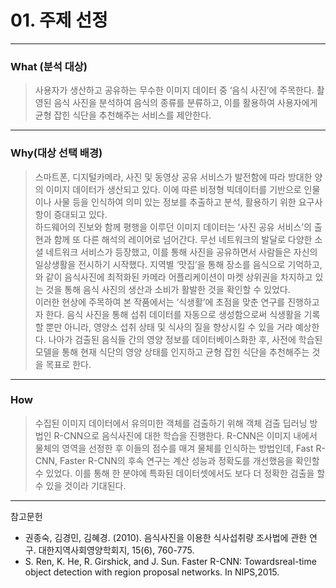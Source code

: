 #  01. 주제 선정

----
### What (분석 대상)

> 사용자가  생산하고 공유하는 무수한  이미지  데이터  중  ‘음식  사진’에  주목한다. 촬영된  음식  사진을  분석하여  음식의  종류를  분류하고,  이를  활용하여  사용자에게  균형  잡힌  식단을  추천해주는  서비스를  제안한다. 

----
### Why(대상 선택 배경)
> 스마트폰,  디지털카메라,  사진  및  동영상  공유  서비스가  발전함에  따라  방대한  양의  이미지  데이터가  생산되고  있다.  이에  따른  비정형  빅데이터를  기반으로  인물이나  사물  등을  인식하여  의미  있는  정보를  추출하고  분석,  활용하기  위한  요구사항이  증대되고  있다.  
하드웨어의 진보와 함께 평행을 이루던 이미지 데이터는  ‘사진  공유  서비스’의  출현과  함께  또 다른  해석의 레이어로  넘어간다.  무선  네트워크의  발달로  다양한  소셜  네트워크  서비스가  등장했고,  이를  통해  사진을  공유하면서  사람들은  자신의  일상생활을  전시하기  시작했다.  지역별  ‘맛집’을  통해  장소를  음식으로  기억하고,  <Foodie>와  같이  음식사진에  최적화된  카메라  어플리케이션이  마켓  상위권을  차지하고  있는  것을  통해  음식  사진의  생산과  소비가  활발한  것을  확인할  수  있었다.  
이러한 현상에 주목하여 본  작품에서는  ‘식생활’에  초점을  맞춘  연구를  진행하고자  한다.  음식 사진을  통해  섭취 데이터를 자동으로 생성함으로써 식생활을 기록할 뿐만 아니라, 영양소 섭취 상태 및 식사의 질을 향상시킬 수 있을 거라 예상한다.  나아가 검출된  음식들  간의  영양  정보를  데이터베이스화한  후,  사전에  학습된 모델을  통해  현재  식단의  영양  상태를  인지하고  균형  잡힌  식단을  추천해주는  것을  목표로  한다. 

----
### How
> 수집된  이미지  데이터에서  유의미한  객체를  검출하기  위해  객체  검출  딥러닝  방법인  R-CNN으로  음식사진에  대한  학습을  진행한다.  R-CNN은  이미지  내에서  물체의  영역을  선정한  후  이들의  점수를  매겨  물체를  인식하는  방법인데,  Fast  R-CNN,  Faster  R-CNN의  후속  연구는  계산  성능과  정확도를  개선했음을  확인할  수  있었다.  이를  통해  한  분야에  특화된  데이터셋에서도  보다  더  정확한  검출을  할  수  있을  것이라  기대된다.  




------
참고문헌

- 권종숙,  김경민,  김혜경.  (2010).  음식사진을  이용한  식사섭취량  조사법에  관한  연구.  대한지역사회영양학회지,  15(6),  760-775.
-  S.  Ren,  K.  He,  R.  Girshick,  and  J.  Sun.  Faster  R-CNN:  Towardsreal-time  object  detection  with 
region  proposal  networks.  In  NIPS,2015.